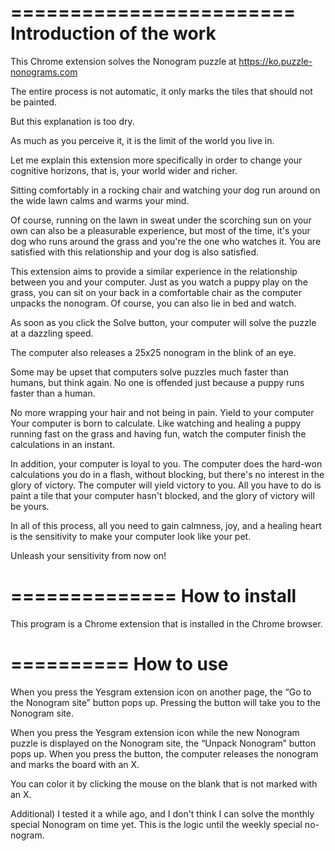 ========================
Introduction of the work
========================
This Chrome extension solves the Nonogram puzzle at https://ko.puzzle-nonograms.com

The entire process is not automatic, it only marks the tiles that should not be painted.
 
But this explanation is too dry.
 
As much as you perceive it, it is the limit of the world you live in.

Let me explain this extension more specifically in order to change your cognitive horizons, that is, your world wider and richer.
 
Sitting comfortably in a rocking chair and watching your dog run around on the wide lawn calms and warms your mind.
 
Of course, running on the lawn in sweat under the scorching sun on your own can also be a pleasurable experience, but most of the time, it's your dog who runs around the grass and you're the one who watches it. You are satisfied with this relationship and your dog is also satisfied.

This extension aims to provide a similar experience in the relationship between you and your computer. Just as you watch a puppy play on the grass, you can sit on your back in a comfortable chair as the computer unpacks the nonogram. Of course, you can also lie in bed and watch.

As soon as you click the Solve button, your computer will solve the puzzle at a dazzling speed.

The computer also releases a 25x25 nonogram in the blink of an eye.

Some may be upset that computers solve puzzles much faster than humans, but think again. No one is offended just because a puppy runs faster than a human.

No more wrapping your hair and not being in pain. Yield to your computer Your computer is born to calculate. Like watching and healing a puppy running fast on the grass and having fun, watch the computer finish the calculations in an instant.
 
In addition, your computer is loyal to you. The computer does the hard-won calculations you do in a flash, without blocking, but there's no interest in the glory of victory. The computer will yield victory to you. All you have to do is paint a tile that your computer hasn't blocked, and the glory of victory will be yours.

In all of this process, all you need to gain calmness, joy, and a healing heart is the sensitivity to make your computer look like your pet.

Unleash your sensitivity from now on!

==============
How to install
==============
This program is a Chrome extension that is installed in the Chrome browser.

========== 
How to use
==========
When you press the Yesgram extension icon on another page, the “Go to the Nonogram site” button pops up. Pressing the button will take you to the Nonogram site.

When you press the Yesgram extension icon while the new Nonogram puzzle is displayed on the Nonogram site, the “Unpack Nonogram” button pops up. When you press the button, the computer releases the nonogram and marks the board with an X.

You can color it by clicking the mouse on the blank that is not marked with an X.

Additional) I tested it a while ago, and I don't think I can solve the monthly special Nonogram on time yet. This is the logic until the weekly special no-nogram.
